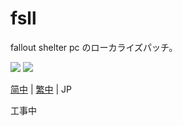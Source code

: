 # fsll
fallout shelter pc のローカライズパッチ。

[![](https://img.shields.io/badge/release-v0.1.0-98c6f4?style=flat.svg)](https://github.com/mkitto/fsll/releases/tag/v0.1.0)
![](https://img.shields.io/github/last-commit/mkitto/fsll?style=flat)

[简中](https://github.com/mkitto/fsll/blob/main/README.md) | [繁中](https://github.com/mkitto/fsll/blob/main/README_tc.md) | JP

工事中

